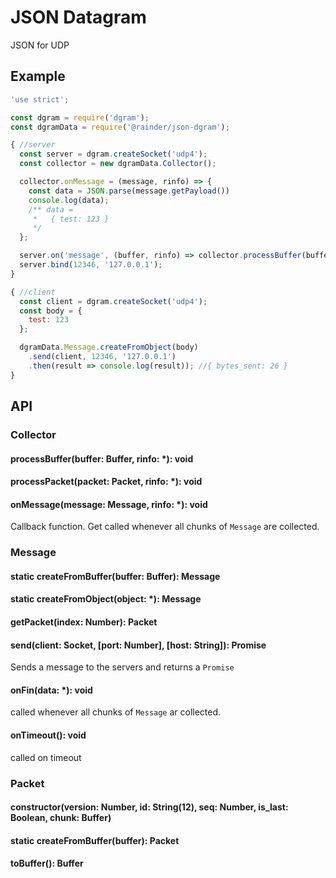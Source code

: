 # JSON Datagram

JSON for UDP

## Example

```js
'use strict';

const dgram = require('dgram');
const dgramData = require('@rainder/json-dgram');

{ //server
  const server = dgram.createSocket('udp4');
  const collector = new dgramData.Collector();

  collector.onMessage = (message, rinfo) => {
    const data = JSON.parse(message.getPayload())
    console.log(data);
    /** data =
     *   { test: 123 }
     */
  };

  server.on('message', (buffer, rinfo) => collector.processBuffer(buffer, rinfo));
  server.bind(12346, '127.0.0.1');
}

{ //client
  const client = dgram.createSocket('udp4');
  const body = {
    test: 123
  };

  dgramData.Message.createFromObject(body)
    .send(client, 12346, '127.0.0.1')
    .then(result => console.log(result)); //{ bytes_sent: 26 }
}
```

## API

### Collector
#### processBuffer(buffer: Buffer, rinfo: *): void
#### processPacket(packet: Packet, rinfo: *): void
#### onMessage(message: Message, rinfo: *): void
Callback function. Get called whenever all chunks of `Message` are collected.

### Message
#### static createFromBuffer(buffer: Buffer): Message
#### static createFromObject(object: *): Message
#### getPacket(index: Number): Packet
#### send(client: Socket, [port: Number], [host: String]): Promise
Sends a message to the servers and returns a `Promise`

#### onFin(data: *): void
called whenever all chunks of `Message` ar collected.

#### onTimeout(): void
called on timeout

### Packet
#### constructor(version: Number, id: String(12), seq: Number, is_last: Boolean, chunk: Buffer)
#### static createFromBuffer(buffer): Packet
#### toBuffer(): Buffer
